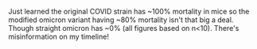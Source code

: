 Just learned the original COVID strain has ~100% mortality in mice so the modified omicron variant having ~80% mortality isn't that big a deal. Though straight omicron has ~0% (all figures based on n&lt;10). There's misinformation on my timeline!


